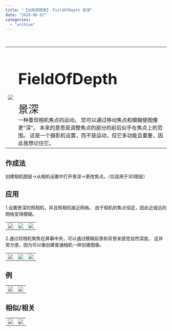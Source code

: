 ```yaml
---
title: "【动效周期表】 FieldOfDepth 景深"
date: "2020-06-02"
categories: 
  - "archive"
---
```


 

<table style="border-collapse: collapse;"><tbody class="table1"><tr><td><img src="https://mir.yuelili.com/user/AE/mg/foxcodex/FieldOfDepth.gif"></td><td><h2 style="font-size: 36pt;">FieldOfDepth</h2><div></div><span style="font-size: 24pt;">景深</span><div></div>一种重现相机焦点的运动。 您可以通过移动焦点和模糊使图像更"深"。 本来的意思是调整焦点的部分的前后似乎在焦点上的范围。 这是一个摄影机设置，而不是运动，但它多功能且重要，因此我想记住它。</td></tr></tbody></table>

## 作成法

创建相机图层→从相机设置中打开景深→更改焦点。（仅适用于3D图层）

## 应用

1.设置景深的照相机，并且照相机接近网格。 由于相机的焦点恒定，因此近或远的网格变得模糊。

<table><tbody class="table1"><tr><td><a href="https://yuelili.com/archive/fieldofdepth/"><img src="https://mir.yuelili.com/user/AE/mg/foxcodex/FieldOfDepth.gif"></a></td><td><img class="plus" src="https://mir.yuelili.com/user/AE/mg/foxcodex/tri.png"></td><td><img src="https://mir.yuelili.com/user/AE/mg/foxcodex/FieldOfDepth-Ex002.gif"></td></tr></tbody></table>

2.通过将相机聚焦在屏幕中央，可以通过模糊前景和背景来感觉自然深度。 这非常方便，因为可以像创建普通相机一样创建图像。

<table><tbody class="table1"><tr><td><a href="https://yuelili.com/archive/fieldofdepth/"><img src="https://mir.yuelili.com/user/AE/mg/foxcodex/FieldOfDepth.gif"></a></td><td><img class="plus" src="https://mir.yuelili.com/user/AE/mg/foxcodex/tri.png"></td><td><img src="https://mir.yuelili.com/user/AE/mg/foxcodex/FieldOfDepth-Ex001.gif"></td></tr></tbody></table>

## 例

<table style="border-collapse: collapse;"><tbody class="table1"><tr><td><img src="https://mir.yuelili.com/user/AE/mg/foxcodex/FieldOfDepth-Ex002.gif"></td><td><img src="https://mir.yuelili.com/user/AE/mg/foxcodex/FieldOfDepth-Ex001.gif"></td></tr></tbody></table>

## 相似/相关

<table style="border-collapse: collapse;"><tbody class="table1"><tr><td><a href="https://yuelili.com/archive/blur/"><img src="https://mir.yuelili.com/user/AE/mg/foxcodex/Blur.gif"></a></td><td><a href="https://yuelili.com/archive/radialblur/"><img src="https://mir.yuelili.com/user/AE/mg/foxcodex/RadialBlur.gif"></a></td></tr></tbody></table>
